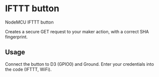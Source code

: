 # IFTTT button
NodeMCU IFTTT button

Creates a secure GET request to your maker action, with a correct SHA fingerprint.

## Usage
Connect the button to D3 (GPIO0) and Ground.
Enter your credentials into the code (IFTTT, WiFi).
